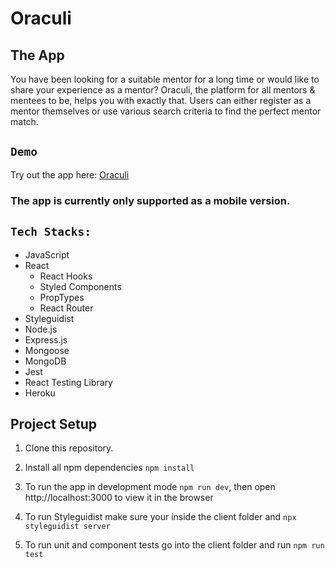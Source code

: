 # Oraculi

## The App

You have been looking for a suitable mentor for a long time or would like to share your experience as a mentor? Oraculi, the platform for all mentors & mentees to be, helps you with exactly that. Users can either register as a mentor themselves or use various search criteria to find the perfect mentor match.

## `Demo`

Try out the app here: [Oraculi](https://oraculi0.herokuapp.com/)

### The app is currently only supported as a mobile version.

## `Tech Stacks: `

- JavaScript
- React
  - React Hooks
  - Styled Components
  - PropTypes
  - React Router
- Styleguidist
- Node.js
- Express.js
- Mongoose
- MongoDB
- Jest
- React Testing Library
- Heroku

## Project Setup

1. Clone this repository.

2. Install all npm dependencies `npm install`

3. To run the app in development mode `npm run dev`, then open http://localhost:3000 to view it in the browser

4. To run Styleguidist make sure your inside the client folder and `npx styleguidist server`

5. To run unit and component tests go into the client folder and run `npm run test`
